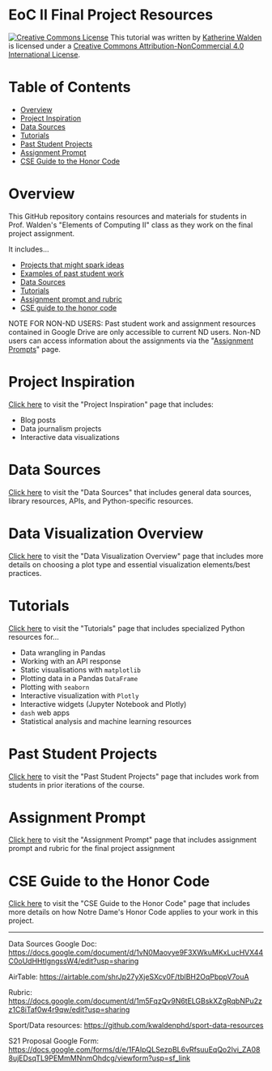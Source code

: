 # EoC II Final Project Resources

<a href="http://creativecommons.org/licenses/by-nc/4.0/" rel="license"><img style="border-width: 0;" src="https://i.creativecommons.org/l/by-nc/4.0/88x31.png" alt="Creative Commons License" /></a>
This tutorial was written by <a href="https://github.com/kwaldenphd">Katherine Walden</a> is licensed under a <a href="http://creativecommons.org/licenses/by-nc/4.0/" rel="license">Creative Commons Attribution-NonCommercial 4.0 International License</a>.

# Table of Contents

- [Overview](#overview)
- [Project Inspiration](#project-inspiration)
- [Data Sources](#data-sources)
- [Tutorials](#tutorials)
- [Past Student Projects](#past-student-projects)
- [Assignment Prompt](#assignment-prompt)
- [CSE Guide to the Honor Code](#cse-guide-to-the-honor-code)

# Overview

This GitHub repository contains resources and materials for students in Prof. Walden's "Elements of Computing II" class as they work on the final project assignment.

It includes...
- [Projects that might spark ideas](https://github.com/kwaldenphd/eoc-final-project-resources/blob/main/inspiration.md)
- [Examples of past student work]()
- [Data Sources](https://github.com/kwaldenphd/eoc-final-project-resources/blob/main/data-sources.md)
- [Tutorials](https://github.com/kwaldenphd/eoc-final-project-resources/blob/main/tutorials.md)
- [Assignment prompt and rubric](https://github.com/kwaldenphd/eoc-final-project-resources/blob/main/assignment-prompt.md)
- [CSE guide to the honor code](https://github.com/kwaldenphd/eoc-final-project-resources/blob/main/honor-code.md)

NOTE FOR NON-ND USERS: Past student work and assignment resources contained in Google Drive are only accessible to current ND users. Non-ND users can access information about the assignments via the "[Assignment Prompts]()" page.

# Project Inspiration

[Click here](https://github.com/kwaldenphd/eoc-final-project-resources/blob/main/inspiration.md) to visit the "Project Inspiration" page that includes:
- Blog posts
- Data journalism projects
- Interactive data visualizations

# Data Sources

[Click here](https://github.com/kwaldenphd/eoc-final-project-resources/blob/main/data-sources.md) to visit the "Data Sources" that includes general data sources, library resources, APIs, and Python-specific resources.

# Data Visualization Overview

[Click here](https://github.com/kwaldenphd/eoc-final-project-resources/blob/main/data-viz-overview.md) to visit the "Data Visualization Overview" page that includes more details on choosing a plot type and essential visualization elements/best practices.

# Tutorials

[Click here](https://github.com/kwaldenphd/eoc-final-project-resources/blob/main/tutorials.md) to visit the "Tutorials" page that includes specialized Python resources for...
- Data wrangling in Pandas
- Working with an API response
- Static visualisations with `matplotlib`
- Plotting data in a Pandas `DataFrame`
- Plotting with `seaborn`
- Interactive visualization with `Plotly`
- Interactive widgets (Jupyter Notebook and Plotly)
- `dash` web apps
- Statistical analysis and machine learning resources

# Past Student Projects

[Click here]() to visit the "Past Student Projects" page that includes work from students in prior iterations of the course.

# Assignment Prompt

[Click here](https://github.com/kwaldenphd/eoc-final-project-resources/blob/main/assignment-prompt.md) to visit the "Assignment Prompt" page that includes assignment prompt and rubric for the final project assignment

# CSE Guide to the Honor Code

[Click here](https://github.com/kwaldenphd/eoc-final-project-resources/blob/main/honor-code.md) to visit the "CSE Guide to the Honor Code" page that includes more details on how Notre Dame's Honor Code applies to your work in this project.


----------------------

Data Sources Google Doc: https://docs.google.com/document/d/1vN0Maovye9F3XWkuMKxLucHVX44C0oUdHHtlgngssW4/edit?usp=sharing

AirTable: https://airtable.com/shrJp27yXjeSXcv0F/tblBH2OqPbppV7ouA

Rubric: https://docs.google.com/document/d/1m5FqzQv9N6tELGBskXZgRqbNPu2zz1C8iTaf0w4r9qw/edit?usp=sharing

Sport/Data resources: https://github.com/kwaldenphd/sport-data-resources

S21 Proposal Google Form: https://docs.google.com/forms/d/e/1FAIpQLSezpBL6vRfsuuEqQo2Ivi_ZA088ujEDsqTL9PEMmMNnmOhdcg/viewform?usp=sf_link

